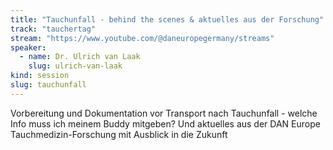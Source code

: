 ```yaml
---
title: "Tauchunfall - behind the scenes & aktuelles aus der Forschung"
track: "tauchertag"
stream: "https://www.youtube.com/@daneuropegermany/streams"
speaker:
  - name: Dr. Ulrich van Laak
    slug: ulrich-van-laak
kind: session
slug: tauchunfall
---
```


Vorbereitung und Dokumentation vor Transport nach Tauchunfall - welche Info muss ich meinem Buddy mitgeben? Und aktuelles aus der DAN Europe Tauchmedizin-Forschung mit Ausblick in die Zukunft 